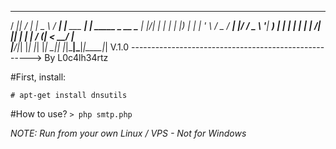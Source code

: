  ____  __  __ _____ ____   ____ _               _             
/ ___||  \/  |_   _|  _ \ / ___| |__   ___  ___| | _____ _ __ 
\___ \| |\/| | | | | |_) | |   | '_ \ / _ \/ __| |/ / _ \ '__|
 ___) | |  | | | | |  __/| |___| | | |  __/ (__|   <  __/ |   
|____/|_|  |_| |_| |_|    \____|_| |_|\___|\___|_|\_\___|_| V.1.0
-----------------------------------------------------> By L0c4lh34rtz

#First, install:

```# apt-get install dnsutils```

#How to use?
```> php smtp.php```



*NOTE: Run from your own Linux / VPS - Not for Windows*